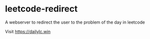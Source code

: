 # leetcode-redirect
A webserver to redirect the user to the problem of the day in leetcode

Visit https://dailylc.win
